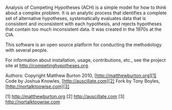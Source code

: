 Analysis of Competing Hypotheses (ACH) is a simple model for how to think about a complex problem. It is an analytic process that identifies a complete set of alternative hypotheses, systematically evaluates data that is consistent and inconsistent with each hypothesis, and rejects hypotheses that contain too much inconsistent data. It was created in the 1970s at the CIA.

This software is an open source platform for conducting the methodology with several people. 

For information about installation, usage, contributions, etc., see the project site at http://competinghypotheses.org.

Authors:
Copyright Matthew Burton 2010, [http://matthewburton.org][1]
Code by Joshua Knowles, [http://auscillate.com][2]
Fork by Tony Boyles, [http://nortalktoowise.com][3]

[1] http://matthewburton.org
[2] http://auscillate.com
[3] http://nortalktoowise.com
